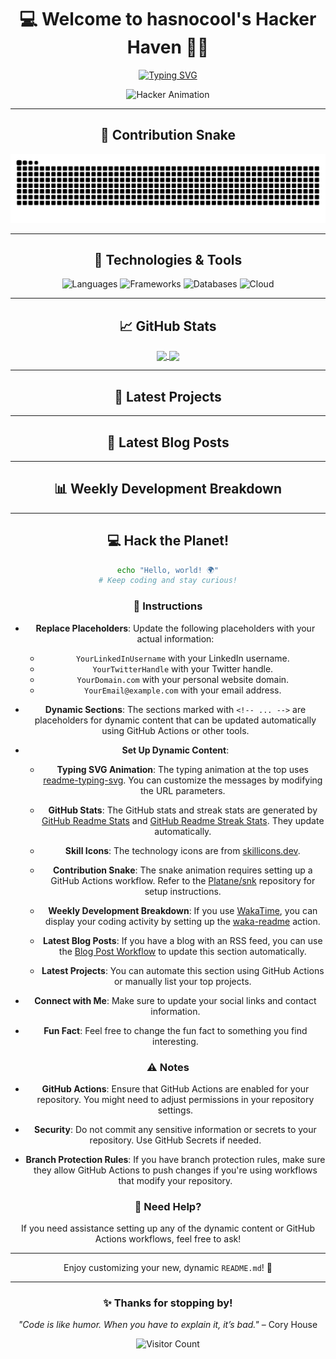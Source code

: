 <div align="center">

# 💻 Welcome to hasnocool's Hacker Haven 🐱‍💻

[![Typing SVG](https://readme-typing-svg.herokuapp.com?font=Fira+Code&size=24&duration=3000&pause=500&color=00FF00&center=true&vCenter=true&width=500&height=60&lines=Hey%2C+I'm+a+Code+Ninja!;I+Love+Open+Source+❤️;Always+Hacking+Something+New+🔧)](https://git.io/typing-svg)

![Hacker Animation](https://media.giphy.com/media/13HgwGsXF0aiGY/giphy.gif)

---

## 🐍 Contribution Snake

<img src="https://github.com/hasnocool/hasnocool/blob/main/github-contribution-grid-snake-dark.svg" alt="Snake animation" />

---

## 🔧 Technologies & Tools

![Languages](https://skillicons.dev/icons?i=python,java,javascript,go,rust,c,cpp,cs,html,css,bash&theme=dark)
![Frameworks](https://skillicons.dev/icons?i=react,vue,angular,django,flask,spring,nodejs,express&theme=dark)
![Databases](https://skillicons.dev/icons?i=mysql,postgresql,mongodb,redis&theme=dark)
![Cloud](https://skillicons.dev/icons?i=aws,gcp,azure,docker,kubernetes&theme=dark)

---

## 📈 GitHub Stats

<a href="https://github.com/hasnocool">
  <img align="center" src="https://github-readme-stats.vercel.app/api?username=hasnocool&show_icons=true&theme=radical&hide_border=true" />
</a>
<a href="https://github.com/hasnocool">
  <img align="center" src="https://github-readme-streak-stats.herokuapp.com/?user=hasnocool&theme=radical&hide_border=true" />
</a>

---

## 🚀 Latest Projects

<!--START_SECTION:projects-->
<!-- Projects will be listed here dynamically -->
<!--END_SECTION:projects-->

---

## 📰 Latest Blog Posts

<!-- BLOG-POST-LIST:START -->
<!-- BLOG-POST-LIST:END -->

---

## 📊 Weekly Development Breakdown

<!--START_SECTION:waka-->
<!--END_SECTION:waka-->

---

## 💻 Hack the Planet!

```bash
echo "Hello, world! 🌍"
# Keep coding and stay curious!
```


### 📝 Instructions

- **Replace Placeholders**: Update the following placeholders with your actual information:
  - `YourLinkedInUsername` with your LinkedIn username.
  - `YourTwitterHandle` with your Twitter handle.
  - `YourDomain.com` with your personal website domain.
  - `YourEmail@example.com` with your email address.

- **Dynamic Sections**: The sections marked with `<!-- ... -->` are placeholders for dynamic content that can be updated automatically using GitHub Actions or other tools.

- **Set Up Dynamic Content**:

  - **Typing SVG Animation**: The typing animation at the top uses [readme-typing-svg](https://github.com/DenverCoder1/readme-typing-svg). You can customize the messages by modifying the URL parameters.

  - **GitHub Stats**: The GitHub stats and streak stats are generated by [GitHub Readme Stats](https://github.com/anuraghazra/github-readme-stats) and [GitHub Readme Streak Stats](https://github.com/denvercoder1/github-readme-streak-stats). They update automatically.

  - **Skill Icons**: The technology icons are from [skillicons.dev](https://skillicons.dev/).

  - **Contribution Snake**: The snake animation requires setting up a GitHub Actions workflow. Refer to the [Platane/snk](https://github.com/Platane/snk) repository for setup instructions.

  - **Weekly Development Breakdown**: If you use [WakaTime](https://wakatime.com/), you can display your coding activity by setting up the [waka-readme](https://github.com/athul/waka-readme) action.

  - **Latest Blog Posts**: If you have a blog with an RSS feed, you can use the [Blog Post Workflow](https://github.com/gautamkrishnar/blog-post-workflow) to update this section automatically.

  - **Latest Projects**: You can automate this section using GitHub Actions or manually list your top projects.

- **Connect with Me**: Make sure to update your social links and contact information.

- **Fun Fact**: Feel free to change the fun fact to something you find interesting.

### ⚠️ Notes

- **GitHub Actions**: Ensure that GitHub Actions are enabled for your repository. You might need to adjust permissions in your repository settings.

- **Security**: Do not commit any sensitive information or secrets to your repository. Use GitHub Secrets if needed.

- **Branch Protection Rules**: If you have branch protection rules, make sure they allow GitHub Actions to push changes if you're using workflows that modify your repository.

### 📢 Need Help?

If you need assistance setting up any of the dynamic content or GitHub Actions workflows, feel free to ask!

---

Enjoy customizing your new, dynamic `README.md`! 🚀


---
### ✨ Thanks for stopping by!

*"Code is like humor. When you have to explain it, it’s bad."* – Cory House

![Visitor Count](https://komarev.com/ghpvc/?username=hasnocool&color=blueviolet)

